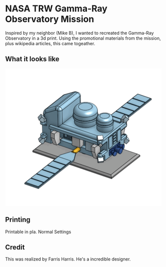 # NASA TRW Gamma-Ray Observatory Mission

Inspired by my neighbor (Mike B), I wanted to recreated the Gamma-Ray Observatory in a 3d print.
Using the promotional materials from the mission, plus wikipedia articles, this came togeather.

## What it looks like
![alt text](https://github.com/glennswest/xray_observer/raw/master/xray_observer.gif "Xray Observatory Render")

## Printing
Printable in pla. Normal Settings

## Credit
This was realized by Farris Harris. He's a incredible designer. 

